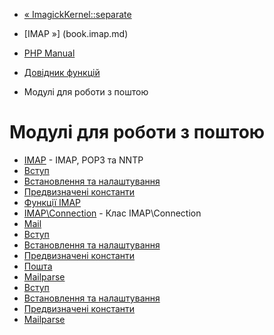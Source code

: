 - [« ImagickKernel::separate](imagickkernel.separate.md)
- [IMAP »] (book.imap.md)

- [PHP Manual](index.md)
- [Довідник функцій](funcref.md)
- Модулі для роботи з поштою

# Модулі для роботи з поштою

- [IMAP](book.imap.md) - IMAP, POP3 та NNTP
- [Вступ](intro.imap.md)
- [Встановлення та налаштування](imap.setup.md)
- [Предвизначені константи](imap.constants.md)
- [Функції IMAP](ref.imap.md)
- [IMAP\Connection](class.imap-connection.md) - Клас
IMAP\Connection
- [Mail](book.mail.md)
- [Вступ](intro.mail.md)
- [Встановлення та налаштування](mail.setup.md)
- [Предвизначені константи](mail.constants.md)
- [Пошта](ref.mail.md)
- [Mailparse](book.mailparse.md)
- [Вступ](intro.mailparse.md)
- [Встановлення та налаштування](mailparse.setup.md)
- [Предвизначені константи](mailparse.constants.md)
- [Mailparse](ref.mailparse.md)
